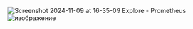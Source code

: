 ![Screenshot 2024-11-09 at 16-35-09 Explore - Prometheus ](https://github.com/user-attachments/assets/e5a9f03d-2966-4cc0-89ed-5f07204e0613)
![изображение](https://github.com/user-attachments/assets/f9e7f136-cce5-4731-96a6-632a9304f7b2)
